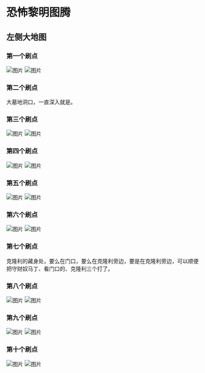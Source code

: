 # 恐怖黎明图腾
## 左侧大地图

### 第一个刷点
![图片](./img/zuocedaditu/pic-01.png)
![图片](./img/zuocedaditu/pic-02.png)

### 第二个刷点
大墓地洞口，一直深入就是。

### 第三个刷点
![图片](./img/zuocedaditu/pic-16.png)
![图片](./img/zuocedaditu/pic-15.png)

### 第四个刷点
![图片](./img/zuocedaditu/pic-03.png)
![图片](./img/zuocedaditu/pic-04.png)

### 第五个刷点
![图片](./img/zuocedaditu/pic-05.png)
![图片](./img/zuocedaditu/pic-06.png)

### 第六个刷点
![图片](./img/zuocedaditu/pic-08.png)
![图片](./img/zuocedaditu/pic-07.png)

### 第七个刷点
克隆利的藏身处，要么在门口，要么在克隆利旁边，要是在克隆利旁边，可以顺便把守财奴马丁、看门口的、克隆利三个打了。

### 第八个刷点
![图片](./img/zuocedaditu/pic-10.png)
![图片](./img/zuocedaditu/pic-09.png)

### 第九个刷点
![图片](./img/zuocedaditu/pic-12.png)
![图片](./img/zuocedaditu/pic-11.png)

### 第十个刷点
![图片](./img/zuocedaditu/pic-14.png)
![图片](./img/zuocedaditu/pic-13.png)